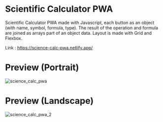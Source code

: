 # Scientific Calculator PWA
Scientific Calculator PWA made with Javascript, each button as an object (with name, symbol, formula, type). The result of the operation and formula are joined as arrays part of an object data. Layout is made with Grid and Flexbox.

Link : https://science-calc-pwa.netlify.app/

# Preview (Portrait)
![science_calc_pwa](https://user-images.githubusercontent.com/9354045/120134680-91478180-c1c6-11eb-912b-af1e193cf019.gif)

# Preview (Landscape)
![science_calc_pwa_2](https://user-images.githubusercontent.com/9354045/120134695-97d5f900-c1c6-11eb-8ac2-cdf0d2e4f34e.gif)